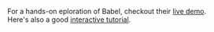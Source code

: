 For a hands-on eploration of Babel, checkout their [live demo](https://babeljs.io).  
Here's also a good [interactive tutorial](https://github.com/stujo/javascript-babel-tutorial).